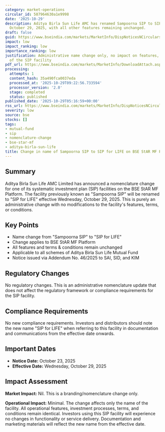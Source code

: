 ```yaml
---
category: market-operations
circular_id: 587964630a1e9998
date: '2025-10-29'
description: Aditya Birla Sun Life AMC has renamed Sampoorna SIP to SIP for LIFE effective
  October 29, 2025, with all other features remaining unchanged.
draft: false
guid: https://www.bseindia.com/markets/MarketInfo/DispNoticesNCirculars.aspx?Noticeid={F5A13567-526B-4A9B-B86C-92BC21A95910}&noticeno=20251029-1&dt=10/29/2025&icount=1&totcount=4&flag=0
impact: low
impact_ranking: low
importance_ranking: low
justification: Administrative name change only, no impact on features, terms, or operations
  of the SIP facility
pdf_url: https://www.bseindia.com/markets/MarketInfo/DownloadAttach.aspx?id=20251029-1&attachedId=356f1b25-48e9-4292-8f05-1b2e9182a1c8
processing:
  attempts: 1
  content_hash: 35a490fca0037eda
  processed_at: '2025-10-29T09:22:56.733594'
  processor_version: '2.0'
  stage: completed
  status: published
published_date: '2025-10-29T05:16:59+00:00'
rss_url: https://www.bseindia.com/markets/MarketInfo/DispNoticesNCirculars.aspx?Noticeid={F5A13567-526B-4A9B-B86C-92BC21A95910}&noticeno=20251029-1&dt=10/29/2025&icount=1&totcount=4&flag=0
severity: low
source: bse
stocks: []
tags:
- mutual-fund
- sip
- nomenclature-change
- bse-star-mf
- aditya-birla-sun-life
title: Change in name of Sampoorna SIP to SIP for LIFE on BSE StAR MF Platform
---
```


## Summary

Aditya Birla Sun Life AMC Limited has announced a nomenclature change for one of its systematic investment plan (SIP) facilities on the BSE StAR MF Platform. The facility previously known as "Sampoorna SIP" will be renamed to "SIP for LIFE" effective Wednesday, October 29, 2025. This is purely an administrative change with no modifications to the facility's features, terms, or conditions.

## Key Points

- Name change from "Sampoorna SIP" to "SIP for LIFE"
- Change applies to BSE StAR MF Platform
- All features and terms & conditions remain unchanged
- Applicable to all schemes of Aditya Birla Sun Life Mutual Fund
- Notice issued via Addendum No. 46/2025 to SAI, SID, and KIM

## Regulatory Changes

No regulatory changes. This is an administrative nomenclature update that does not affect the regulatory framework or compliance requirements for the SIP facility.

## Compliance Requirements

No new compliance requirements. Investors and distributors should note the new name "SIP for LIFE" when referring to this facility in documentation and communications from the effective date onwards.

## Important Dates

- **Notice Date:** October 23, 2025
- **Effective Date:** Wednesday, October 29, 2025

## Impact Assessment

**Market Impact:** Nil. This is a branding/nomenclature change only.

**Operational Impact:** Minimal. The change affects only the name of the facility. All operational features, investment processes, terms, and conditions remain identical. Investors using this SIP facility will experience no changes in functionality or service delivery. Documentation and marketing materials will reflect the new name from the effective date.